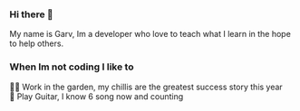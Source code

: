 ### Hi there 👋

My name is Garv, Im a developer who love to teach what I learn in the hope to help others.

### When Im not coding I like to

:farmer: Work in the garden, my chillis are the greatest success story this year <br>
:guitar: Play Guitar, I know 6 song now and counting

<!--
**notnotnerdy/notnotnerdy** is a ✨ _special_ ✨ repository because its `README.md` (this file) appears on your GitHub profile.

Here are some ideas to get you started:

- 🔭 I’m currently working on ...
- 🌱 I’m currently learning ...
- 👯 I’m looking to collaborate on ...
- 🤔 I’m looking for help with ...
- 💬 Ask me about ...
- 📫 How to reach me: ...
- 😄 Pronouns: ...
- ⚡ Fun fact: ...
-->
